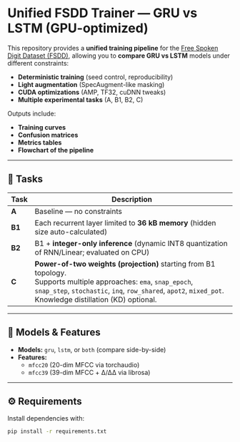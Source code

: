 # Unified FSDD Trainer — GRU vs LSTM (GPU-optimized)

This repository provides a **unified training pipeline** for the [Free Spoken Digit Dataset (FSDD)](https://github.com/Jakobovski/free-spoken-digit-dataset), allowing you to **compare GRU vs LSTM** models under different constraints:

- **Deterministic training** (seed control, reproducibility)
- **Light augmentation** (SpecAugment-like masking)
- **CUDA optimizations** (AMP, TF32, cuDNN tweaks)
- **Multiple experimental tasks** (A, B1, B2, C)

Outputs include:
- **Training curves**
- **Confusion matrices**
- **Metrics tables**
- **Flowchart of the pipeline**

---

## 📂 Tasks

| Task | Description |
|------|-------------|
| **A** | Baseline — no constraints |
| **B1** | Each recurrent layer limited to **36 kB memory** (hidden size auto-calculated) |
| **B2** | B1 + **integer-only inference** (dynamic INT8 quantization of RNN/Linear; evaluated on CPU) |
| **C**  | **Power-of-two weights (projection)** starting from B1 topology.<br>Supports multiple approaches: `ema`, `snap_epoch`, `snap_step`, `stochastic`, `inq`, `row_shared`, `apot2`, `mixed_pot`. Knowledge distillation (KD) optional. |

---

## 🧩 Models & Features

- **Models:** `gru`, `lstm`, or `both` (compare side-by-side)
- **Features:**
  - `mfcc20` (20-dim MFCC via torchaudio)
  - `mfcc39` (39-dim MFCC + Δ/ΔΔ via librosa)

---

## ⚙️ Requirements

Install dependencies with:

```bash
pip install -r requirements.txt
